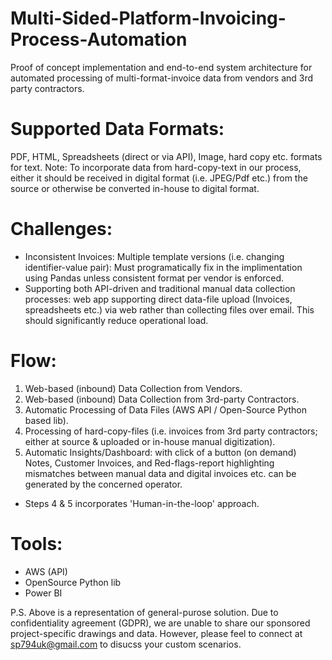 # Multi-Sided-Platform-Invoicing-Process-Automation
Proof of concept implementation and end-to-end system architecture for automated processing of multi-format-invoice data from vendors and 3rd party contractors.

# Supported Data Formats: 
PDF, HTML, Spreadsheets (direct or via API), Image, hard copy etc. formats for text.
Note: To incorporate data from hard-copy-text in our process, either it should be received in digital format (i.e. JPEG/Pdf etc.) from the source or otherwise be converted in-house to digital format.

# Challenges:
- Inconsistent Invoices: Multiple template versions (i.e. changing identifier-value pair): Must programatically fix in the implimentation using Pandas unless consistent format per vendor is enforced.
- Supporting both API-driven and traditional manual data collection processes: web app supporting direct data-file upload (Invoices, spreadsheets etc.) via web rather than collecting files over email. This should significantly reduce operational load.

# Flow:
1. Web-based (inbound) Data Collection from Vendors.
2. Web-based (inbound) Data Collection from 3rd-party Contractors.
3. Automatic Processing of Data Files (AWS API / Open-Source Python based lib).
4. Processing of hard-copy-files (i.e. invoices from 3rd party contractors; either at source & uploaded or in-house manual digitization).
5. Automatic Insights/Dashboard: with click of a button (on demand) Notes, Customer Invoices, and Red-flags-report highlighting mismatches between manual data and digital invoices etc. can be generated by the concerned operator.

* Steps 4 & 5 incorporates 'Human-in-the-loop' approach.

# Tools:
- AWS (API)
- OpenSource Python lib
- Power BI

P.S. Above is a representation of general-purose solution. Due to confidentiality agreement (GDPR), we are unable to share our sponsored project-specific drawings and data. However, please feel to connect at sp794uk@gmail.com to disucss your custom scenarios.
